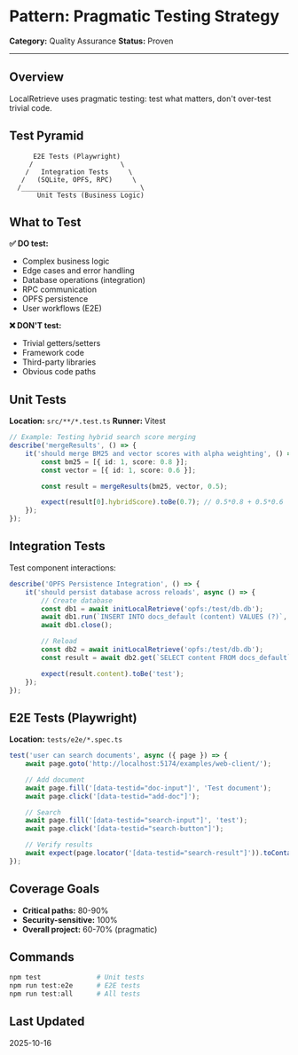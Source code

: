 # Pattern: Pragmatic Testing Strategy

**Category:** Quality Assurance
**Status:** Proven

---

## Overview

LocalRetrieve uses pragmatic testing: test what matters, don't over-test trivial code.

## Test Pyramid

```
      E2E Tests (Playwright)
     /                      \
    /   Integration Tests     \
   /   (SQLite, OPFS, RPC)     \
  /______________________________\
       Unit Tests (Business Logic)
```

## What to Test

**✅ DO test:**
- Complex business logic
- Edge cases and error handling
- Database operations (integration)
- RPC communication
- OPFS persistence
- User workflows (E2E)

**❌ DON'T test:**
- Trivial getters/setters
- Framework code
- Third-party libraries
- Obvious code paths

## Unit Tests

**Location:** `src/**/*.test.ts`
**Runner:** Vitest

```typescript
// Example: Testing hybrid search score merging
describe('mergeResults', () => {
    it('should merge BM25 and vector scores with alpha weighting', () => {
        const bm25 = [{ id: 1, score: 0.8 }];
        const vector = [{ id: 1, score: 0.6 }];

        const result = mergeResults(bm25, vector, 0.5);

        expect(result[0].hybridScore).toBe(0.7); // 0.5*0.8 + 0.5*0.6
    });
});
```

## Integration Tests

Test component interactions:

```typescript
describe('OPFS Persistence Integration', () => {
    it('should persist database across reloads', async () => {
        // Create database
        const db1 = await initLocalRetrieve('opfs:/test/db.db');
        await db1.run(`INSERT INTO docs_default (content) VALUES (?)`, ['test']);
        await db1.close();

        // Reload
        const db2 = await initLocalRetrieve('opfs:/test/db.db');
        const result = await db2.get(`SELECT content FROM docs_default`);

        expect(result.content).toBe('test');
    });
});
```

## E2E Tests (Playwright)

**Location:** `tests/e2e/*.spec.ts`

```typescript
test('user can search documents', async ({ page }) => {
    await page.goto('http://localhost:5174/examples/web-client/');

    // Add document
    await page.fill('[data-testid="doc-input"]', 'Test document');
    await page.click('[data-testid="add-doc"]');

    // Search
    await page.fill('[data-testid="search-input"]', 'test');
    await page.click('[data-testid="search-button"]');

    // Verify results
    await expect(page.locator('[data-testid="search-result"]')).toContainText('Test document');
});
```

## Coverage Goals

- **Critical paths:** 80-90%
- **Security-sensitive:** 100%
- **Overall project:** 60-70% (pragmatic)

## Commands

```bash
npm test              # Unit tests
npm run test:e2e      # E2E tests
npm run test:all      # All tests
```

## Last Updated

2025-10-16

